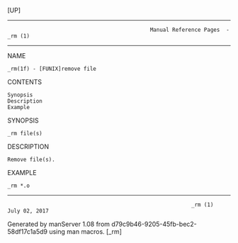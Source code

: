 [UP]

-----------------------------------------------------------------------------------------------------------------------------------
                                                 Manual Reference Pages  - _rm (1)
-----------------------------------------------------------------------------------------------------------------------------------
                                                                 
NAME

    _rm(1f) - [FUNIX]remove file

CONTENTS

    Synopsis
    Description
    Example

SYNOPSIS

    _rm file(s)

DESCRIPTION

    Remove file(s).

EXAMPLE

    _rm *.o

-----------------------------------------------------------------------------------------------------------------------------------

                                                              _rm (1)                                                 July 02, 2017

Generated by manServer 1.08 from d79c9b46-9205-45fb-bec2-58df17c1a5d9 using man macros.
                                                               [_rm]
